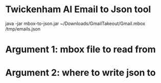 
# Twickenham AI Email to Json tool

java -jar mbox-to-json.jar ~/Downloads/GmailTakeout/Gmail.mbox /tmp/emails.json

# Argument 1: mbox file to read from
# Argument 2: where to write json to
